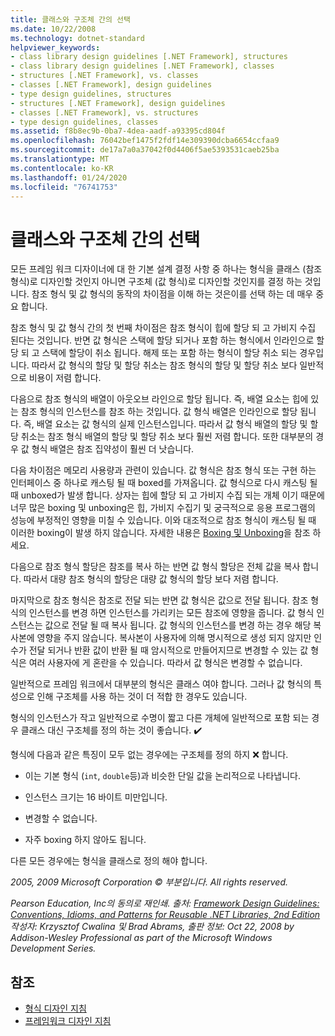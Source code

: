 ```yaml
---
title: 클래스와 구조체 간의 선택
ms.date: 10/22/2008
ms.technology: dotnet-standard
helpviewer_keywords:
- class library design guidelines [.NET Framework], structures
- class library design guidelines [.NET Framework], classes
- structures [.NET Framework], vs. classes
- classes [.NET Framework], design guidelines
- type design guidelines, structures
- structures [.NET Framework], design guidelines
- classes [.NET Framework], vs. structures
- type design guidelines, classes
ms.assetid: f8b8ec9b-0ba7-4dea-aadf-a93395cd804f
ms.openlocfilehash: 76042bef1475f2fdf14e309390dcba6654ccfaa9
ms.sourcegitcommit: de17a7a0a37042f0d4406f5ae5393531caeb25ba
ms.translationtype: MT
ms.contentlocale: ko-KR
ms.lasthandoff: 01/24/2020
ms.locfileid: "76741753"
---
```

# <a name="choosing-between-class-and-struct"></a>클래스와 구조체 간의 선택
모든 프레임 워크 디자이너에 대 한 기본 설계 결정 사항 중 하나는 형식을 클래스 (참조 형식)로 디자인할 것인지 아니면 구조체 (값 형식)로 디자인할 것인지를 결정 하는 것입니다. 참조 형식 및 값 형식의 동작의 차이점을 이해 하는 것은이를 선택 하는 데 매우 중요 합니다.

 참조 형식 및 값 형식 간의 첫 번째 차이점은 참조 형식이 힙에 할당 되 고 가비지 수집 된다는 것입니다. 반면 값 형식은 스택에 할당 되거나 포함 하는 형식에서 인라인으로 할당 되 고 스택에 할당이 취소 됩니다. 해제 또는 포함 하는 형식이 할당 취소 되는 경우입니다. 따라서 값 형식의 할당 및 할당 취소는 참조 형식의 할당 및 할당 취소 보다 일반적으로 비용이 저렴 합니다.

 다음으로 참조 형식의 배열이 아웃오브 라인으로 할당 됩니다. 즉, 배열 요소는 힙에 있는 참조 형식의 인스턴스를 참조 하는 것입니다. 값 형식 배열은 인라인으로 할당 됩니다. 즉, 배열 요소는 값 형식의 실제 인스턴스입니다. 따라서 값 형식 배열의 할당 및 할당 취소는 참조 형식 배열의 할당 및 할당 취소 보다 훨씬 저렴 합니다. 또한 대부분의 경우 값 형식 배열은 참조 집약성이 훨씬 더 낫습니다.

 다음 차이점은 메모리 사용량과 관련이 있습니다. 값 형식은 참조 형식 또는 구현 하는 인터페이스 중 하나로 캐스팅 될 때 boxed를 가져옵니다. 값 형식으로 다시 캐스팅 될 때 unboxed가 발생 합니다. 상자는 힙에 할당 되 고 가비지 수집 되는 개체 이기 때문에 너무 많은 boxing 및 unboxing은 힙, 가비지 수집기 및 궁극적으로 응용 프로그램의 성능에 부정적인 영향을 미칠 수 있습니다.  이와 대조적으로 참조 형식이 캐스팅 될 때 이러한 boxing이 발생 하지 않습니다. 자세한 내용은 [Boxing 및 Unboxing](../../csharp/programming-guide/types/boxing-and-unboxing.md)을 참조 하세요.

 다음으로 참조 형식 할당은 참조를 복사 하는 반면 값 형식 할당은 전체 값을 복사 합니다. 따라서 대량 참조 형식의 할당은 대량 값 형식의 할당 보다 저렴 합니다.

 마지막으로 참조 형식은 참조로 전달 되는 반면 값 형식은 값으로 전달 됩니다. 참조 형식의 인스턴스를 변경 하면 인스턴스를 가리키는 모든 참조에 영향을 줍니다. 값 형식 인스턴스는 값으로 전달 될 때 복사 됩니다. 값 형식의 인스턴스를 변경 하는 경우 해당 복사본에 영향을 주지 않습니다. 복사본이 사용자에 의해 명시적으로 생성 되지 않지만 인수가 전달 되거나 반환 값이 반환 될 때 암시적으로 만들어지므로 변경할 수 있는 값 형식은 여러 사용자에 게 혼란을 수 있습니다. 따라서 값 형식은 변경할 수 없습니다.

 일반적으로 프레임 워크에서 대부분의 형식은 클래스 여야 합니다. 그러나 값 형식의 특성으로 인해 구조체를 사용 하는 것이 더 적합 한 경우도 있습니다.

 형식의 인스턴스가 작고 일반적으로 수명이 짧고 다른 개체에 일반적으로 포함 되는 경우 클래스 대신 구조체를 정의 하는 것이 좋습니다. ✔️

 형식에 다음과 같은 특징이 모두 없는 경우에는 구조체를 정의 하지 ❌ 합니다.

- 이는 기본 형식 (`int`, `double`등)과 비슷한 단일 값을 논리적으로 나타냅니다.

- 인스턴스 크기는 16 바이트 미만입니다.

- 변경할 수 없습니다.

- 자주 boxing 하지 않아도 됩니다.

 다른 모든 경우에는 형식을 클래스로 정의 해야 합니다.

 *2005, 2009 Microsoft Corporation © 부분입니다. All rights reserved.*

 *Pearson Education, Inc의 동의로 재인쇄. 출처: [Framework Design Guidelines: Conventions, Idioms, and Patterns for Reusable .NET Libraries, 2nd Edition](https://www.informit.com/store/framework-design-guidelines-conventions-idioms-and-9780321545619) 작성자: Krzysztof Cwalina 및 Brad Abrams, 출판 정보: Oct 22, 2008 by Addison-Wesley Professional as part of the Microsoft Windows Development Series.*

## <a name="see-also"></a>참조

- [형식 디자인 지침](../../../docs/standard/design-guidelines/type.md)
- [프레임워크 디자인 지침](../../../docs/standard/design-guidelines/index.md)
